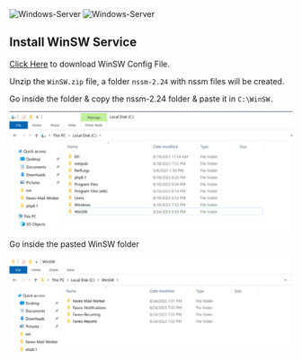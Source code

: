<img alt="Windows-Server" src="https://upload.wikimedia.org/wikipedia/commons/thumb/e/e2/Windows_logo_and_wordmark_-_2021.svg/250px-Windows_logo_and_wordmark_-_2021.svg.png" height="70" />

<img alt="Windows-Server" src="https://upload.wikimedia.org/wikipedia/en/6/6b/Redis_Logo.svg" height="70" />


## Install WinSW Service

[Click Here](https://raw.githubusercontent.com/tamilselvan-lws/Documents/main/Redis%20Windows%20Server/WinSW.zip) to download WinSW Config File.

Unzip the <code>WinSW.zip</code> file, a folder <code>nssm-2.24</code> with nssm files will be created.

Go inside the folder & copy the nssm-2.24 folder & paste it in <code>C:\WinSW.</code>

<img alt="Windows-Server" src="/Redis Windows Server/images/1.png"/>

Go inside the pasted WinSW folder

<img alt="Windows-Server" src="/Redis Windows Server/images/2.png"/>